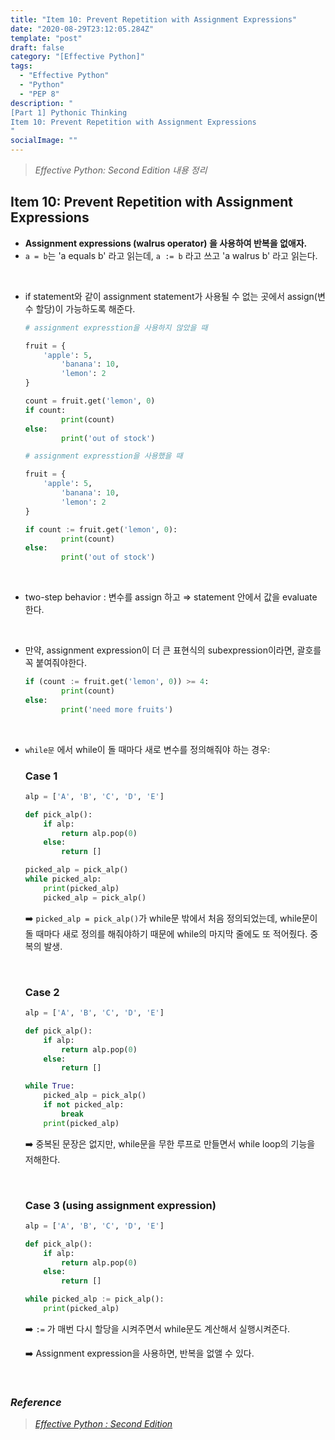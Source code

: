 ```yaml
---
title: "Item 10: Prevent Repetition with Assignment Expressions"
date: "2020-08-29T23:12:05.284Z"
template: "post"
draft: false
category: "[Effective Python]"
tags:
  - "Effective Python"
  - "Python"
  - "PEP 8"
description: "
[Part 1] Pythonic Thinking
Item 10: Prevent Repetition with Assignment Expressions
"
socialImage: ""
---
```



> _Effective Python: Second Edition 내용 정리_

## Item 10: Prevent Repetition with Assignment Expressions

- **Assignment expressions (walrus operator) 을 사용하여 반복을 없애자.**
- `a = b`는 'a equals b' 라고 읽는데, `a := b` 라고 쓰고 'a walrus b' 라고 읽는다.

<br>

- if statement와 같이 assignment statement가 사용될 수 없는 곳에서 assign(변수 할당)이 가능하도록 해준다.

    ```python
    # assignment expresstion을 사용하지 않았을 때

    fruit = {
        'apple': 5,
    		'banana': 10,
    		'lemon': 2
    }

    count = fruit.get('lemon', 0)
    if count:
    		print(count)
    else:
    		print('out of stock')
    ```

    ```python
    # assignment expresstion을 사용했을 때

    fruit = {
        'apple': 5,
    		'banana': 10,
    		'lemon': 2
    }

    if count := fruit.get('lemon', 0):
    		print(count)
    else:
    		print('out of stock')
    ```

<br>

- two-step behavior : 변수를 assign 하고 ⇒ statement 안에서 값을 evaluate 한다.

<br>

- 만약, assignment expression이 더 큰 표현식의 subexpression이라면, 괄호를 꼭 붙여줘야한다.

    ```python
    if (count := fruit.get('lemon', 0)) >= 4:
    		print(count)
    else:
    		print('need more fruits')
    ```

<br>

- `while문` 에서 while이 돌 때마다 새로 변수를 정의해줘야 하는 경우:
    ### Case 1
    ```python
    alp = ['A', 'B', 'C', 'D', 'E']

    def pick_alp():
        if alp:
            return alp.pop(0)
        else:
            return []

    picked_alp = pick_alp()
    while picked_alp:
        print(picked_alp)
        picked_alp = pick_alp()
    ```

    :arrow_right: `picked_alp = pick_alp()`가 while문 밖에서 처음 정의되었는데, while문이 돌 때마다 새로 정의를 해줘야하기 때문에 while의 마지막 줄에도 또 적어줬다. 중복의 발생.

    <br>

    ### Case 2
    ```python
    alp = ['A', 'B', 'C', 'D', 'E']

    def pick_alp():
        if alp:
            return alp.pop(0)
        else:
            return []

    while True:
        picked_alp = pick_alp()
        if not picked_alp:
            break
        print(picked_alp)
    ```

    :arrow_right: 중복된 문장은 없지만, while문을 무한 루프로 만들면서 while loop의 기능을 저해한다.

    <br>

    ### Case 3 (using assignment expression)
    ```python
    alp = ['A', 'B', 'C', 'D', 'E']

    def pick_alp():
        if alp:
            return alp.pop(0)
        else:
            return []

    while picked_alp := pick_alp():
        print(picked_alp)
    ```

    :arrow_right: `:=` 가 매번 다시 할당을 시켜주면서 while문도 계산해서 실행시켜준다.

    :arrow_right: Assignment expression을 사용하면, 반복을 없앨 수 있다.


<br>

### _Reference_
> [_Effective Python : Second Edition_](https://effectivepython.com/)  